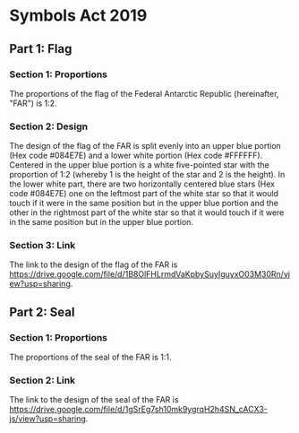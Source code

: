 # Symbols Act 2019

## Part 1: Flag
### Section 1: Proportions
The proportions of the flag of the Federal Antarctic Republic (hereinafter, "FAR") is 1:2.

### Section 2: Design
The design of the flag of the FAR is split evenly into an upper blue portion (Hex code #084E7E) and a lower white portion (Hex code #FFFFFF). Centered in the upper blue portion is a white five-pointed star with the proportion of 1:2 (whereby 1 is the height of the star and 2 is the height). In the lower white part, there are two horizontally centered blue stars (Hex code #084E7E) one on the leftmost part of the white star so that it would touch if it were in the same position but in the upper blue portion and the other in the rightmost part of the white star so that it would touch if it were in the same position but in the upper blue portion.

### Section 3: Link
The link to the design of the flag of the FAR is https://drive.google.com/file/d/1B8OlFHLrmdVaKpbySuyIguyxO03M30Rn/view?usp=sharing.

## Part 2: Seal
### Section 1: Proportions
The proportions of the seal of the FAR is 1:1.

### Section 2: Link
The link to the design of the seal of the FAR is https://drive.google.com/file/d/1gSrEg7sh10mk9ygrqH2h4SN_cACX3-js/view?usp=sharing.
